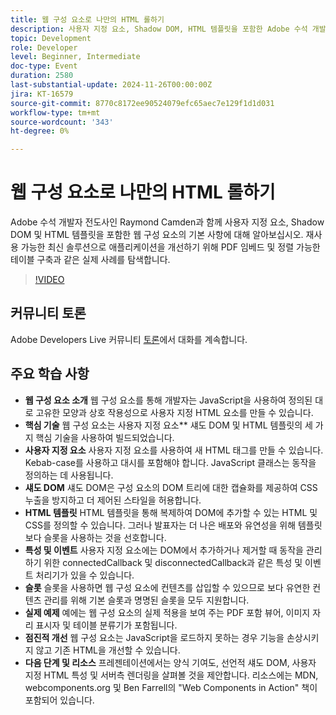 ```yaml
---
title: 웹 구성 요소로 나만의 HTML 롤하기
description: 사용자 지정 요소, Shadow DOM, HTML 템플릿을 포함한 Adobe 수석 개발자 Raymond Camden과 함께 웹 구성 요소의 기본 사항에 대해 알아보고 PDF 포함, 정렬 가능한 테이블 작성 등 실용적인 사례를 들어 애플리케이션을 향상시킵니다.
topic: Development
role: Developer
level: Beginner, Intermediate
doc-type: Event
duration: 2580
last-substantial-update: 2024-11-26T00:00:00Z
jira: KT-16579
source-git-commit: 8770c8172ee90524079efc65aec7e129f1d1d031
workflow-type: tm+mt
source-wordcount: '343'
ht-degree: 0%

---
```



# 웹 구성 요소로 나만의 HTML 롤하기

Adobe 수석 개발자 전도사인 Raymond Camden과 함께 사용자 지정 요소, Shadow DOM 및 HTML 템플릿을 포함한 웹 구성 요소의 기본 사항에 대해 알아보십시오. 재사용 가능한 최신 솔루션으로 애플리케이션을 개선하기 위해 PDF 임베드 및 정렬 가능한 테이블 구축과 같은 실제 사례를 탐색합니다.

>[!VIDEO](https://video.tv.adobe.com/v/3440406/?learn=on&enablevpops)

## 커뮤니티 토론

Adobe Developers Live 커뮤니티 [토론](https://adobe.ly/48PRE63)에서 대화를 계속합니다.

## 주요 학습 사항

* **웹 구성 요소 소개** 웹 구성 요소를 통해 개발자는 JavaScript을 사용하여 정의된 대로 고유한 모양과 상호 작용성으로 사용자 지정 HTML 요소를 만들 수 있습니다.
* **핵심 기술** 웹 구성 요소는 사용자 지정 요소** 섀도 DOM 및 HTML 템플릿의 세 가지 핵심 기술을 사용하여 빌드되었습니다.
* **사용자 지정 요소** 사용자 지정 요소를 사용하여 새 HTML 태그를 만들 수 있습니다. Kebab-case를 사용하고 대시를 포함해야 합니다. JavaScript 클래스는 동작을 정의하는 데 사용됩니다.
* **섀도 DOM** 섀도 DOM은 구성 요소의 DOM 트리에 대한 캡슐화를 제공하여 CSS 누출을 방지하고 더 제어된 스타일을 허용합니다.
* **HTML 템플릿** HTML 템플릿을 통해 복제하여 DOM에 추가할 수 있는 HTML 및 CSS를 정의할 수 있습니다. 그러나 발표자는 더 나은 배포와 유연성을 위해 템플릿보다 슬롯을 사용하는 것을 선호합니다.
* **특성 및 이벤트** 사용자 지정 요소에는 DOM에서 추가하거나 제거할 때 동작을 관리하기 위한 connectedCallback 및 disconnectedCallback과 같은 특성 및 이벤트 처리기가 있을 수 있습니다.
* **슬롯** 슬롯을 사용하면 웹 구성 요소에 컨텐츠를 삽입할 수 있으므로 보다 유연한 컨텐츠 관리를 위해 기본 슬롯과 명명된 슬롯을 모두 지원합니다.
* **실제 예제** 예에는 웹 구성 요소의 실제 적용을 보여 주는 PDF 포함 뷰어, 이미지 자리 표시자 및 테이블 분류기가 포함됩니다.
* **점진적 개선** 웹 구성 요소는 JavaScript을 로드하지 못하는 경우 기능을 손상시키지 않고 기존 HTML을 개선할 수 있습니다.
* **다음 단계 및 리소스** 프레젠테이션에서는 양식 기여도, 선언적 섀도 DOM, 사용자 지정 HTML 특성 및 서버측 렌더링을 살펴볼 것을 제안합니다. 리소스에는 MDN, webcomponents.org 및 Ben Farrell의 &quot;Web Components in Action&quot; 책이 포함되어 있습니다.